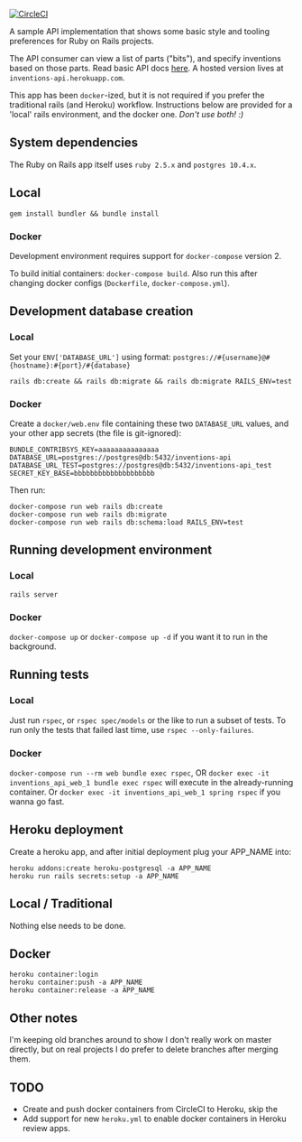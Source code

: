 [![CircleCI](https://circleci.com/gh/mikescar/inventions_api.svg?style=svg)](https://circleci.com/gh/mikescar/inventions_api)

A sample API implementation that shows some basic style and tooling preferences for Ruby on Rails projects.

The API consumer can view a list of parts ("bits"), and specify inventions
based on those parts. Read basic API docs [here](https://github.com/mikescar/inventions_api/wiki/How-to-Use). A hosted version lives at `inventions-api.herokuapp.com`.

This app has been `docker`-ized, but it is not required if you prefer the traditional rails (and Heroku) workflow.
Instructions below are provided for a 'local' rails environment, and the docker one. _Don't use both! :)_

## System dependencies
The Ruby on Rails app itself uses `ruby 2.5.x` and `postgres 10.4.x`.

## Local
`gem install bundler && bundle install`

### Docker
Development environment requires support for `docker-compose` version 2.

To build initial containers: `docker-compose build`. Also run this after changing docker configs
(`Dockerfile`, `docker-compose.yml`).


## Development database creation

### Local
Set your `ENV['DATABASE_URL']` using format: `postgres://#{username}@#{hostname}:#{port}/#{database}`

`rails db:create && rails db:migrate && rails db:migrate RAILS_ENV=test`

### Docker
Create a `docker/web.env` file containing these two `DATABASE_URL` values, and your other app secrets (the file is git-ignored):

```
BUNDLE_CONTRIBSYS_KEY=aaaaaaaaaaaaaaa
DATABASE_URL=postgres://postgres@db:5432/inventions-api
DATABASE_URL_TEST=postgres://postgres@db:5432/inventions-api_test
SECRET_KEY_BASE=bbbbbbbbbbbbbbbbbbbb
```

Then run:

```
docker-compose run web rails db:create
docker-compose run web rails db:migrate
docker-compose run web rails db:schema:load RAILS_ENV=test
```

## Running development environment

### Local
`rails server`

### Docker
`docker-compose up` or `docker-compose up -d` if you want it to run in the background.


## Running tests

### Local
Just run `rspec`, or `rspec spec/models` or the like to run a subset of tests. To run only the tests
that failed last time, use `rspec --only-failures`.

### Docker
`docker-compose run --rm web bundle exec rspec`, OR `docker exec -it inventions_api_web_1 bundle exec rspec` will execute in the already-running container. Or `docker exec -it inventions_api_web_1 spring rspec` if you wanna go fast.


## Heroku deployment
Create a heroku app, and after initial deployment plug your APP_NAME into:

```
heroku addons:create heroku-postgresql -a APP_NAME
heroku run rails secrets:setup -a APP_NAME
```

## Local / Traditional
Nothing else needs to be done.

## Docker
```
heroku container:login
heroku container:push -a APP_NAME
heroku container:release -a APP_NAME
```

## Other notes
I'm keeping old branches around to show I don't really work on master directly, but on real projects
I do prefer to delete branches after merging them.


## TODO
- Create and push docker containers from CircleCI to Heroku, skip the 
- Add support for new `heroku.yml` to enable docker containers in Heroku review apps.
